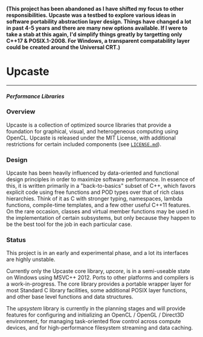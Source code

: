 **(This project has been abandoned as I have shifted my focus to other responsibilities. Upcaste was a testbed to explore various ideas in software portability abstraction layer design. Things have changed a lot in past 4-5 years and there are many new options available. If I were to take a stab at this again, I'd simplify things greatly by targetting only C++17 & POSIX.1-2008. For Windows, a transparent compatability layer could be created around the Universal CRT.)**

# Upcaste
------------ -------------- --------------
#### *Performance Libraries*

### Overview

Upcaste is a collection of optimized source libraries that provide a foundation
for graphical, visual, and heterogeneous computing using OpenCL. Upcaste is
released under the MIT License, with additional restrictions for certain
included components (see [`LICENSE.md`](https://github.com/upcaste/upcaste/blob/master/LICENSE.md)).

### Design

Upcaste has been heavily influenced by data-oriented and functional design
principles in order to maximize software performance. In essence of this,
it is written primarily in a "back-to-basics" subset of C++, which favors
explicit code using free functions and POD types over that of rich class
hierarchies. Think of it as C with stronger typing, namespaces, lambda
functions, compile-time templates, and a few other useful C++11 features. On
the rare occasion, classes and virtual member functions may be used in the
implementation of certain subsystems, but only because they happen to be the
best tool for the job in each particular case.

### Status

This project is in an early and experimental phase, and a lot its interfaces
are highly unstable.

Currently only the Upcaste core library, *upcore*, is in a semi-useable state
on Windows using MSVC++ 2012. Ports to other platforms and compilers is a
work-in-progress. The core library provides a portable wrapper layer for most
Standard C library facilities, some additional POSIX layer functions, and
other base level functions and data structures.

The *upsystem* library is currently in the planning stages and will provide
features for configuring and initializing an OpenCL / OpenGL / Direct3D
environment, for managing task-oriented flow control across compute devices,
and for high-performance filesystem streaming and data caching.
